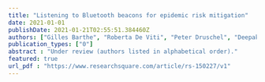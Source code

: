 ```yaml
---
title: "Listening to Bluetooth beacons for epidemic risk mitigation"
date: 2021-01-01
publishDate: 2021-01-21T02:55:51.384460Z
authors: ["Gilles Barthe", "Roberta De Viti", "Peter Druschel", "Deepak Garg", "Manuel Gomez-Rodriguez", "Pierfrancesco Ingo", "Heiner Kremer", "Matthew Lentz", "Lars Lorch", "Aastha Mehta", "Bernhard Schölkopf"]
publication_types: ["0"]
abstract : "Under review (authors listed in alphabetical order)."
featured: true
url_pdf : "https://www.researchsquare.com/article/rs-150227/v1"
---
```



